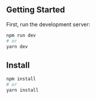 ## Getting Started

First, run the development server:

```bash
npm run dev
# or
yarn dev
```
## Install


```bash
npm install
# or
yarn install
```
